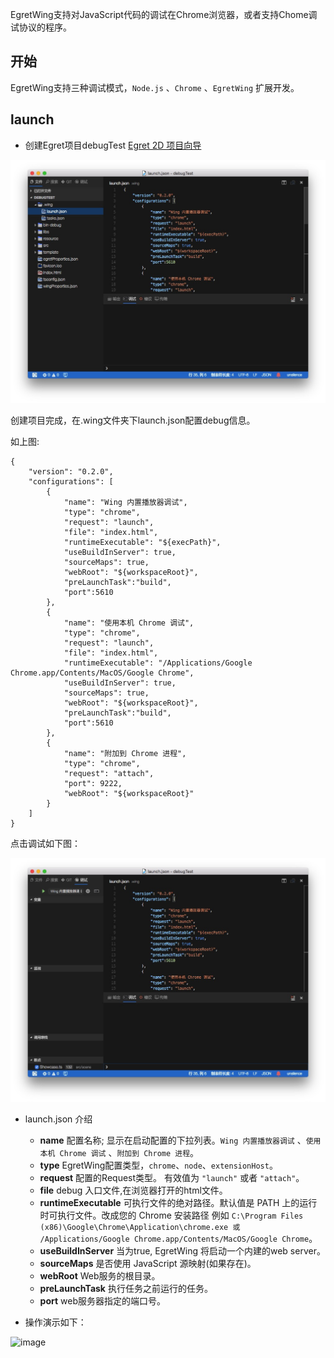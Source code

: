 

EgretWing支持对JavaScript代码的调试在Chrome浏览器，或者支持Chome调试协议的程序。

## 开始
EgretWing支持三种调试模式，`Node.js` 、`Chrome` 、`EgretWing` 扩展开发。


## launch
- 创建Egret项目debugTest [Egret 2D 项目向导](../../../Wing/2dImport/README.md)

![image](573af07f84aea.png)

创建项目完成，在.wing文件夹下launch.json配置debug信息。

如上图:

	{
		"version": "0.2.0",
		"configurations": [
			{
				"name": "Wing 内置播放器调试",
				"type": "chrome",
				"request": "launch",
				"file": "index.html",
				"runtimeExecutable": "${execPath}",
				"useBuildInServer": true,
				"sourceMaps": true,
				"webRoot": "${workspaceRoot}",
				"preLaunchTask":"build",
				"port":5610
			},
			{
				"name": "使用本机 Chrome 调试",
				"type": "chrome",
				"request": "launch",
				"file": "index.html",
				"runtimeExecutable": "/Applications/Google Chrome.app/Contents/MacOS/Google Chrome",
				"useBuildInServer": true,
				"sourceMaps": true,
				"webRoot": "${workspaceRoot}",
				"preLaunchTask":"build",
				"port":5610
			},
			{
				"name": "附加到 Chrome 进程",
				"type": "chrome",
				"request": "attach",
				"port": 9222,
				"webRoot": "${workspaceRoot}"
			}
		]
	}


点击调试如下图：

![image](573af07fc22d4.png)

- launch.json 介绍
	- **name**  配置名称; 显示在启动配置的下拉列表。`Wing 内置播放器调试` 、`使用本机 Chrome 调试` 、`附加到 Chrome 进程`。
	- **type** EgretWing配置类型，`chrome`、`node`、`extensionHost`。
	- **request** 配置的Request类型。 有效值为 `"launch"` 或者 `"attach"`。
	- **file** debug 入口文件,在浏览器打开的html文件。
	- **runtimeExecutable** 可执行文件的绝对路径。默认值是 PATH 上的运行时可执行文件。改成您的 Chrome 安装路径 例如 `C:\Program Files (x86)\Google\Chrome\Application\chrome.exe 或 /Applications/Google Chrome.app/Contents/MacOS/Google Chrome`。
	- **useBuildInServer** 当为true, EgretWing 将启动一个内建的web server。
	- **sourceMaps** 是否使用 JavaScript 源映射(如果存在)。
	- **webRoot** Web服务的根目录。
	- **preLaunchTask** 执行任务之前运行的任务。
	- **port** web服务器指定的端口号。
	
- 操作演示如下：

![image](573af07f2e7ff.gif)